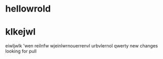 # hellowrold

# klkejwl 
eiwljwlk 
'wen
reilnfw 
wjeinlwrnouerrenvl
urbvlernol
qwerty
new changes looking for pull
